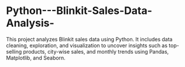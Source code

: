 # Python---Blinkit-Sales-Data-Analysis-
This project analyzes Blinkit sales data using Python. It includes data cleaning, exploration, and visualization to uncover insights such as top-selling products, city-wise sales, and monthly trends using Pandas, Matplotlib, and Seaborn.
